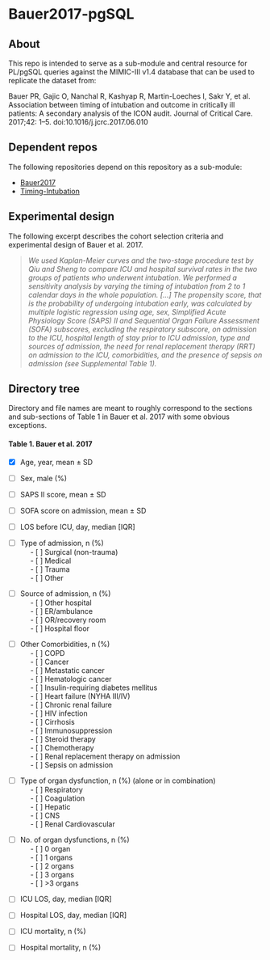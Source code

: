 # Bauer2017-pgSQL

## About
This repo is intended to serve as a sub-module and central resource for PL/pgSQL queries against the MIMIC-III v1.4 database that can be used to replicate the dataset from:    

Bauer PR, Gajic O, Nanchal R, Kashyap R, Martin-Loeches I, Sakr Y, et al. Association between timing of intubation and outcome in critically ill patients: A secondary analysis of the ICON audit. Journal of Critical Care. 2017;42: 1–5. doi:10.1016/j.jcrc.2017.06.010  

## Dependent repos
The following repositories depend on this repository as a sub-module:  
- [Bauer2017](https://github.com/chebuu/Bauer2017)
- [Timing-Intubation](https://github.com/chebuu/Timing-Intubation)

## Experimental design
The following excerpt describes the cohort selection criteria and experimental design of Bauer et al. 2017.

> *We used Kaplan-Meier curves and the two-stage procedure test by Qiu and 
> Sheng to compare ICU and hospital survival rates in the two groups of 
> patients who underwent intubation. We performed a sensitivity analysis by 
> varying the timing of intubation from 2 to 1 calendar days in the whole 
> population. [...] The propensity score, that is the probability of 
> undergoing intubation early, was calculated by multiple logistic 
> regression using age, sex, Simplified Acute Physiology Score (SAPS) II and 
> Sequential Organ Failure Assessment (SOFA) subscores, excluding the 
> respiratory subscore, on admission to the ICU, hospital length of stay 
> prior to ICU admission, type and sources of admission, the need for renal 
> replacement therapy (RRT) on admission to the ICU, comorbidities, and the 
> presence of sepsis on admission (see Supplemental Table 1).*

## Directory tree
Directory and file names are meant to roughly correspond to the sections and sub-sections of Table 1 in Bauer et al. 2017 with some obvious exceptions.

#### **Table 1.** Bauer et al. 2017
- [x] Age, year, mean ± SD  
- [ ] Sex, male (%)  
- [ ] SAPS II score, mean ± SD  
- [ ] SOFA score on admission, mean ± SD   
- [ ] LOS before ICU, day, median [IQR]   
- [ ] Type of admission, n (%)  
&nbsp;&nbsp;&nbsp;&nbsp; - [ ] Surgical (non-trauma)  
&nbsp;&nbsp;&nbsp;&nbsp; - [ ] Medical  
&nbsp;&nbsp;&nbsp;&nbsp; - [ ] Trauma  
&nbsp;&nbsp;&nbsp;&nbsp; - [ ] Other  
- [ ] Source of admission, n (%)   
&nbsp;&nbsp;&nbsp;&nbsp; - [ ] Other hospital  
&nbsp;&nbsp;&nbsp;&nbsp; - [ ] ER/ambulance  
&nbsp;&nbsp;&nbsp;&nbsp; - [ ] OR/recovery room  
&nbsp;&nbsp;&nbsp;&nbsp; - [ ] Hospital floor  
- [ ] Other Comorbidities, n (%)  
&nbsp;&nbsp;&nbsp;&nbsp; - [ ] COPD  
&nbsp;&nbsp;&nbsp;&nbsp; - [ ] Cancer  
&nbsp;&nbsp;&nbsp;&nbsp; - [ ] Metastatic cancer  
&nbsp;&nbsp;&nbsp;&nbsp; - [ ] Hematologic cancer  
&nbsp;&nbsp;&nbsp;&nbsp; - [ ] Insulin-requiring diabetes mellitus  
&nbsp;&nbsp;&nbsp;&nbsp; - [ ] Heart failure (NYHA III/IV)  
&nbsp;&nbsp;&nbsp;&nbsp; - [ ] Chronic renal failure  
&nbsp;&nbsp;&nbsp;&nbsp; - [ ] HIV infection  
&nbsp;&nbsp;&nbsp;&nbsp; - [ ] Cirrhosis  
&nbsp;&nbsp;&nbsp;&nbsp; - [ ] Immunosuppression  
&nbsp;&nbsp;&nbsp;&nbsp; - [ ] Steroid therapy  
&nbsp;&nbsp;&nbsp;&nbsp; - [ ] Chemotherapy  
&nbsp;&nbsp;&nbsp;&nbsp; - [ ] Renal replacement therapy on admission  
&nbsp;&nbsp;&nbsp;&nbsp; - [ ] Sepsis on admission  
- [ ] Type of organ dysfunction, n (%) (alone or in combination)  
&nbsp;&nbsp;&nbsp;&nbsp; - [ ] Respiratory  
&nbsp;&nbsp;&nbsp;&nbsp; - [ ] Coagulation  
&nbsp;&nbsp;&nbsp;&nbsp; - [ ] Hepatic  
&nbsp;&nbsp;&nbsp;&nbsp; - [ ] CNS  
&nbsp;&nbsp;&nbsp;&nbsp; - [ ] Renal Cardiovascular  
- [ ] No. of organ dysfunctions, n (%)   
&nbsp;&nbsp;&nbsp;&nbsp; - [ ] 0 organ  
&nbsp;&nbsp;&nbsp;&nbsp; - [ ] 1 organs  
&nbsp;&nbsp;&nbsp;&nbsp; - [ ] 2 organs  
&nbsp;&nbsp;&nbsp;&nbsp; - [ ] 3 organs  
&nbsp;&nbsp;&nbsp;&nbsp; - [ ] >3 organs  
- [ ] ICU LOS, day, median [IQR]   
- [ ] Hospital LOS, day, median [IQR]   
- [ ] ICU mortality, n (%)  
- [ ] Hospital mortality, n (%) 

